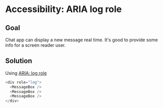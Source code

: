 # Accessibility: ARIA log role

## Goal

Chat app can display a new message real time. It's good to provide some info for a screen reader user.

## Solution

Using [ARIA: log role](https://developer.mozilla.org/en-US/docs/Web/Accessibility/ARIA/Roles/log_role)

```javascript
<div role="log">
  <MessageBox />
  <MessageBox />
  <MessageBox />
</div>
```
